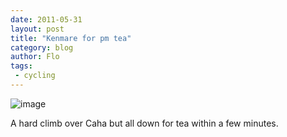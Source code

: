 ```yaml
---
date: 2011-05-31
layout: post
title: "Kenmare for pm tea"
category: blog
author: Flo
tags:
 - cycling
---
```


![image](/images/2011/wpid-1306851825853.jpg)



A hard climb over Caha but all down for tea within a few minutes.

